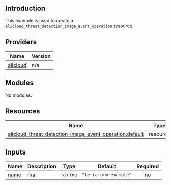 <!-- BEGIN_TF_DOCS -->
## Introduction

This example is used to create a `alicloud_threat_detection_image_event_operation` resource.

## Providers

| Name | Version |
|------|---------|
| <a name="provider_alicloud"></a> [alicloud](#provider\_alicloud) | n/a |

## Modules

No modules.

## Resources

| Name | Type |
|------|------|
| [alicloud_threat_detection_image_event_operation.default](https://registry.terraform.io/providers/aliyun/alicloud/latest/docs/resources/threat_detection_image_event_operation) | resource |

## Inputs

| Name | Description | Type | Default | Required |
|------|-------------|------|---------|:--------:|
| <a name="input_name"></a> [name](#input\_name) | n/a | `string` | `"terraform-example"` | no |
<!-- END_TF_DOCS -->    